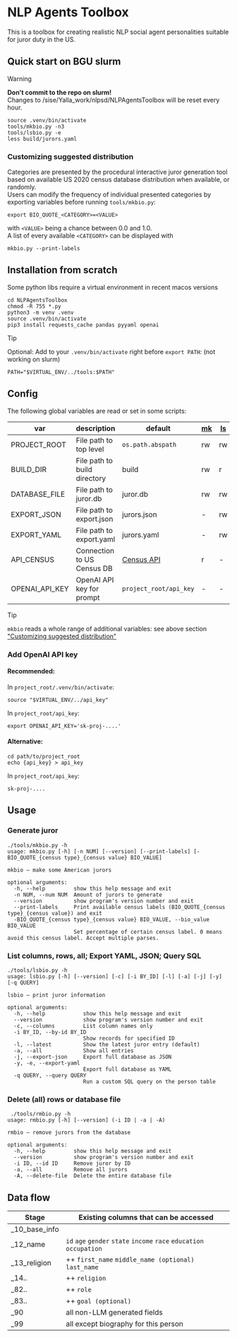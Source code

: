 # NLP Agents Toolbox

This is a toolbox for creating realistic NLP social agent 
personalities suitable for juror duty in the US.

## Quick start on BGU slurm
> [!WARNING]
> **Don't commit to the repo on slurm!**  
> Changes to /sise/Yalla_work/nlpsd/NLPAgentsToolbox will be reset every hour.

```
source .venv/bin/activate
tools/mkbio.py -n3
tools/lsbio.py -e
less build/jurors.yaml
```

### Customizing suggested distribution
Categories are presented by the procedural interactive juror generation tool based on available US 2020 census database distribution when available, or randomly.  
Users can modify the frequency of individual presented categories by exporting variables before running `tools/mkbio.py`:  
```
export BIO_QUOTE_<CATEGORY>=<VALUE>
```
with `<VALUE>` being a chance between 0.0 and 1.0.  
A list of every available `<CATEGORY>` can be displayed with  
```
mkbio.py --print-labels
```

## Installation from scratch

Some python libs require a virtual environment in recent macos versions 
```
cd NLPAgentsToolbox
chmod -R 755 *.py
python3 -m venv .venv
source .venv/bin/activate
pip3 install requests_cache pandas pyyaml openai
```

> [!TIP]
> Optional: Add to your `.venv/bin/activate` right before `export PATH`: (not working on slurm)
> ```
> PATH="$VIRTUAL_ENV/../tools:$PATH"
> ```

## Config

The following global variables are read or set in some scripts:

| var            | description                   | default                                 | [mk](tools/mkbio.py) | [ls](tools/lsbio.py) | [rm](tools/rmbio.py) | [db](stages/utils/dbcontroller.py) | [10](stages/_10_base_info.py) | [12](stages/_12_name.py)      | [99](stages/_99_biography.py)
|----------------|-------------------------------|-----------------------------------------|-------|-------|-------|--------------|---------------|---------------|--------------------|
| PROJECT_ROOT   | File path to top level        | `os.path.abspath`                       | rw    | rw    | rw    | -            | r             | r             | -                  |
| BUILD_DIR      | File path to build directory  | build                                   | rw    | r     | r     | -            | r             | -             | -                  |
| DATABASE_FILE  | File path to juror.db         | juror.db                                | rw    | rw    | rw    | r            | -             | -             | -                  |
| EXPORT_JSON    | File path to export.json      | jurors.json                             | -     | rw    | -     | -            | -             | -             | -                  |
| EXPORT_YAML    | File path to export.yaml      | jurors.yaml                             | -     | rw    | -     | -            | -             | -             | -                  |
| API_CENSUS     | Connection to US Census DB    | [Census API](https://api.census.gov/data/2020/dec/pl) | r     | -     | -     | -            | r             | -             | -                  |
| OPENAI_API_KEY | OpenAI API key for prompt     | `project_root/api_key`                  | -     | -     | -     | -            | -             | -             | r                  |

> [!TIP]
> `mkbio` reads a whole range of additional variables: see above section ["Customizing suggested distribution"](#customizing-suggested-distribution)

### Add OpenAI API key
#### Recommended:  
In ``project_root/.venv/bin/activate``:  
```
source "$VIRTUAL_ENV/../api_key"
```
In ``project_root/api_key``:  
```
export OPENAI_API_KEY='sk-proj-....'
```
  
#### Alternative:  
```
cd path/to/project_root
echo {api_key} > api_key
```
In ``project_root/api_key``:  
```
sk-proj-....
```

## Usage 

### Generate juror
```
./tools/mkbio.py -h     
usage: mkbio.py [-h] [-n NUM] [--version] [--print-labels] [-BIO_QUOTE_{census type}_{census value} BIO_VALUE]

mkbio – make some American jurors

optional arguments:
  -h, --help         show this help message and exit
  -n NUM, --num NUM  Amount of jurors to generate
  --version          show program's version number and exit
  --print-labels     Print available census labels (BIO_QUOTE_{census type}_{census value}) and exit
  -BIO_QUOTE_{census type}_{census value} BIO_VALUE, --bio_value BIO_VALUE 
                     Set percentage of certain census label. 0 means avoid this census label. Accept multiple parses.
```


### List columns, rows, all; Export YAML, JSON; Query SQL
```
./tools/lsbio.py -h
usage: lsbio.py [-h] [--version] [-c] [-i BY_ID] [-l] [-a] [-j] [-y] [-q QUERY]

lsbio – print juror information

optional arguments:
  -h, --help            show this help message and exit
  --version             show program's version number and exit
  -c, --columns         List column names only
  -i BY_ID, --by-id BY_ID
                        Show records for specified ID
  -l, --latest          Show the latest juror entry (default)
  -a, --all             Show all entries
  -j, --export-json     Export full database as JSON
  -y, -e, --export-yaml
                        Export full database as YAML
  -q QUERY, --query QUERY
                        Run a custom SQL query on the person table
```

### Delete (all) rows or database file
```
 ./tools/rmbio.py -h
usage: rmbio.py [-h] [--version] (-i ID | -a | -A)

rmbio – remove jurors from the database

optional arguments:
  -h, --help         show this help message and exit
  --version          show program's version number and exit
  -i ID, --id ID     Remove juror by ID
  -a, --all          Remove all jurors
  -A, --delete-file  Delete the entire database file
```

## Data flow 

| Stage | Existing columns that can be accessed |
|-|-|
| _10_base_info | |
| _12_name |  ``id`` ``age`` ``gender`` ``state`` ``income`` ``race`` ``education`` ``occupation`` |
| _13_religion | ++ ``first_name`` ``middle_name (optional)`` ``last_name`` |
| _14.. | ++ ``religion`` |
| _82.. | ++ ``role`` |
| _83.. | ++ ``goal (optional)`` |
| _90 | all non-LLM generated fields |
| _99 | all except biography for this person |
